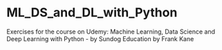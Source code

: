# ML_DS_and_DL_with_Python
Exercises for the course on Udemy: Machine Learning, Data Science and Deep Learning with Python - by Sundog Education by Frank Kane